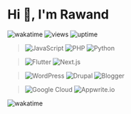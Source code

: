 # Hi 👋, I'm Rawand

![wakatime](https://wakatime.com/badge/user/7b1cde25-1c85-4233-ae84-7cfb34197e47.svg)
![views](https://komarev.com/ghpvc/?username=itsr4wand&label=Profile_views&color=0e75b6&style=flat&base=1586)
![uptime](https://img.shields.io/badge/Uptime-status.rawandev.top-blue)

> ![JavaScript](https://img.shields.io/badge/-JavaScript-black?style=for-the-badge&logo=javascript)
> ![PHP](https://img.shields.io/badge/-PHP-black?style=for-the-badge&logo=php)
> ![Python](https://img.shields.io/badge/-python-black?style=for-the-badge&logo=python)

> ![Flutter](https://img.shields.io/badge/-Flutter-black?style=for-the-badge&logo=flutter)
> ![Next.js](https://img.shields.io/badge/-Next.js-black?style=for-the-badge&logo=next.js)

> ![WordPress](https://img.shields.io/badge/-WordPress-black?style=for-the-badge&logo=wordpress)
> ![Drupal](https://img.shields.io/badge/-Drupal-black?style=for-the-badge&logo=drupal)
> ![Blogger](https://img.shields.io/badge/-Blogger-black?style=for-the-badge&logo=blogger)

> ![Google Cloud](https://img.shields.io/badge/-Google_Cloud-black?style=for-the-badge&logo=google-cloud)
> ![Appwrite.io](https://img.shields.io/badge/-Appwrite.io-black?style=for-the-badge&logo=Appwrite)

![wakatime](https://wakatime.com/share/@itsr4wand/1557bdda-89b5-402f-92de-ac3eca7fb203.svg)
